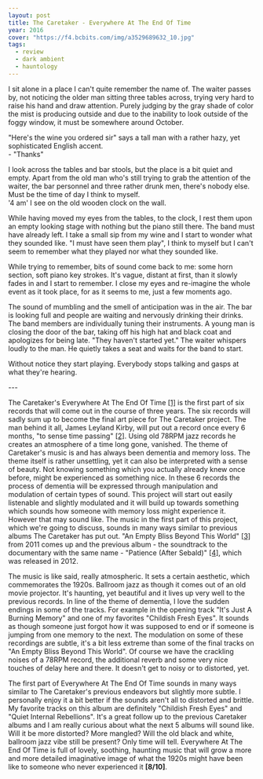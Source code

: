 ```yaml
---
layout: post
title: The Caretaker - Everywhere At The End Of Time
year: 2016
cover: "https://f4.bcbits.com/img/a3529689632_10.jpg"
tags:
  - review
  - dark ambient
  - hauntology
---
```


<div class="intro">
  <p>
  I sit alone in a place I can't quite remember the name of. The waiter
  passes by, not noticing the older man sitting three tables across, trying
  very hard to raise his hand and draw attention. Purely judging by the gray
  shade of color the mist is producing outside and due to the inability to
  look outside of the foggy window, it must be somewhere around October.
  </p>
  <p>
  "Here's the wine you ordered sir" says a tall man with a rather hazy, yet
  sophisticated English accent.
  <br/>
  - "Thanks"
  </p>
  <p>
  I look across the tables and bar stools, but the place is a bit quiet and
  empty. Apart from the old man who's still trying to grab the attention of
  the waiter, the bar personnel and three rather drunk men, there's nobody
  else. Must be the time of day I think to myself.
  <br/>
  '4 am' I see on the old wooden clock on the wall.
  </p>
  <p>
  While having moved my eyes from the tables, to the clock, I rest them
  upon an empty looking stage with nothing but the piano still there. The
  band must have already left. I take a small sip from my wine and I start
  to wonder what they sounded like. "I must have seen them play", I think
  to myself but I can't seem to remember what they played nor what they
  sounded like.
  </p>
  <p>
  While trying to remember, bits of sound come back to me: some horn
  section, soft piano key strokes. It's vague, distant at first, than it
  slowly fades in and I start to remember. I close my eyes and re-imagine
  the whole event as it took place, for as it seems to me, just a few
  moments ago.
  </p>
  <p>
  The sound of mumbling and the smell of anticipation was in the air. The
  bar is looking full and people are waiting and nervously drinking their
  drinks. The band members are individually tuning their instruments. A
  young man is closing the door of the bar, taking off his high hat and
  black coat and apologizes for being late.
  "They haven't started yet." The waiter whispers loudly to the man.
  He quietly takes a seat and waits for the band to start.
  </p>
  <p>
  Without notice they start playing. Everybody stops talking and gasps at
  what they're hearing.
  </p>
</div>
<p>---</p>
<p>
The Caretaker's Everywhere At The End Of Time <a href="https://thecaretaker.bandcamp.com/album/everywhere-at-the-end-of-time" target="_blank">[1]</a> is the first part of six records that will come out in the course of three years. The six records will sadly sum up to become the final art piece for The Caretaker project. The man behind it all, James Leyland Kirby, will put out a record once every 6 months, "to sense time passing" <a href="http://thequietus.com/articles/20970-leyland-james-kirby-interview-the-caretaker" target="_blank">[2]</a>. Using old 78RPM jazz records he creates an atmosphere of a time long gone, vanished. The theme of Caretaker's music is and has always been dementia and memory loss. The theme itself is rather unsettling, yet it can also be interpreted with a sense of beauty. Not knowing something which you actually already knew once before, might be experienced as something nice. In these 6 records the process of dementia will be expressed through manipulation and modulation of certain types of sound. This project will start out easily listenable and slightly modulated and it will build up towards something which sounds how someone with memory loss might experience it. However that may sound like. The music in the first part of this project, which we're going to discuss, sounds in many ways similar to previous albums The Caretaker has put out. "An Empty Bliss Beyond This World" <a href="https://thecaretaker.bandcamp.com/album/an-empty-bliss-beyond-this-world" target="_blank">[3]</a> from 2011 comes up and the previous album - the soundtrack to the documentary with the same name - "Patience (After Sebald)" <a href="https://thecaretaker.bandcamp.com/album/patience-after-sebald" target="_blank">[4]</a>, which was released in 2012.
</p>
<p>
The music is like said, really atmospheric. It sets a certain aesthetic, which commemorates the 1920s. Ballroom jazz as though it comes out of an old movie projector. It's haunting, yet beautiful and it lives up very well to the previous records. In line of the theme of dementia, I love the sudden endings in some of the tracks. For example in the opening track "It's Just A Burning Memory" and one of my favorites "Childish Fresh Eyes". It sounds as though someone just forgot how it was supposed to end or if someone is jumping from one memory to the next. The modulation on some of these recordings are subtle, it's a bit less extreme than some of the final tracks on "An Empty Bliss Beyond This World". Of course we have the crackling noises of a 78RPM record, the additional reverb and some very nice touches of delay here and there. It doesn't get to noisy or to distorted, yet.
</p>
<p>
The first part of Everywhere At The End Of Time sounds in many ways similar to The Caretaker's previous endeavors but slightly more subtle. I personally enjoy it a bit better if the sounds aren't all to distorted and brittle. My favorite tracks on this album are definitely "Childish Fresh Eyes" and "Quiet Internal Rebellions". It's a great follow up to the previous Caretaker albums and I am really curious about what the next 5 albums will sound like. Will it be more distorted? More mangled? Will the old black and white, ballroom jazz vibe still be present? Only time will tell. Everywhere At The End Of Time is full of lovely, soothing, haunting music that will grow a more and more detailed imaginative image of what the 1920s might have been like to someone who never experienced it <b>[8/10]</b>.
</p>
